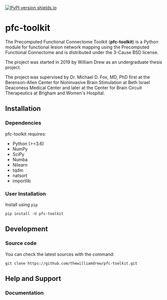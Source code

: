 [![PyPI version shields.io](https://img.shields.io/pypi/v/pfc-toolkit.svg)](https://pypi.python.org/pypi/pfc-toolkit/)

# pfc-toolkit
The Precomputed Functional Connectome Toolkit (**pfc-toolkit**) is a Python module for functional lesion network mapping using the Precomputed Functional Connectome and is distributed under the 3-Cause BSD license.

The project was started in 2019 by William Drew as an undergraduate thesis project. 

The project was supervised by Dr. Michael D. Fox, MD, PhD first at the Berenson-Allen Center for Noninvasive Brain Stimulation at Beth Israel Deaconess Medical Center and later at the Center for Brain Circuit Therapeutics at Brigham and Women's Hospital.

## Installation
### Dependencies
pfc-toolkit requires:
- Python (>=3.6)
- NumPy
- SciPy
- Numba
- Nilearn
- tqdm
- natsort
- importlib

### User Installation
Install using `pip`
```
pip install -U pfc-toolkit
```

## Development
### Source code
You can check the latest sources with the command:
```
git clone https://github.com/thewilliamdrew/pfc-toolkit.git
```

## Help and Support
### Documentation
